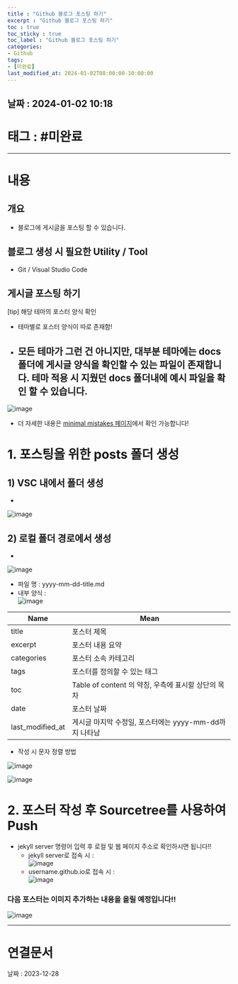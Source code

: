 ```yaml
---
title : "Github 블로그 포스팅 하기"
excerpt : "Github 블로그 포스팅 하기"
toc : true
toc_sticky : true
toc_label : "Github 블로그 포스팅 하기"
categories:
- Github
tags:
- [미완료]
last_modified_at: 2024-01-02T08:00:00-10:00:00
---
```


## 날짜 : 2024-01-02 10:18

# 태그 : #미완료 
---

# 내용

## 개요
- 블로그에 게시글을 포스팅 할 수 있습니다.

## 블로그 생성 시 필요한 Utility / Tool
- Git / Visual Studio Code

## 게시글 포스팅 하기
[tip] 해당 테마의 포스터 양식 확인 
- 테마별로 포스터 양식이 따로 존재함!
- 모든 테마가 그런 건 아니지만, 대부분 테마에는 docs 폴더에 게시글 양식을 확인할 수 있는 파일이 존재합니다. 테마 적용 시 지웠던 docs 폴더내에 예시 파일을 확인 할 수 있습니다.
	-   
![image](../../assets/images/Pasted%20image%2020231228112115.png)
- 더 자세한 내용은 [minimal mistakes 페이지](https://mmistakes.github.io/minimal-mistakes/post%20formats/post-gallery/_)에서 확인 가능합니다!

# 1. 포스팅을 위한 posts 폴더 생성

## 1) VSC 내에서 폴더 생성
-   
![image](../../assets/images/Pasted%20image%2020231228112325.png)

## 2) 로컬 폴더 경로에서 생성
-   
![image](../../assets/images/Pasted%20image%2020231228112355.png)

* 파일 명 : yyyy-mm-dd-title.md
* 내부 양식 :   
![image](../../assets/images/Pasted%20image%2020231228114007.png)

| Name             | Mean                                                   |
| ---------------- | ------------------------------------------------------ |
| title            | 포스터 제목                                            |
| excerpt          | 포스터 내용 요약                                       |
| categories       | 포스터 소속 카테고리                                   |
| tags             | 포스터를 정의할 수 있는 태그                           |
| toc              | Table of content 의 약칭, 우측에 표시할 상단의 목차    |
| date             | 포스터 날짜                                            |
| last_modified_at | 게시글 마지막 수정일, 포스터에는 yyyy-mm-dd까지 나타남 |

* 작성 시 문자 정렬 방법
   
![image](../../assets/images/Pasted%20image%2020231228144218.png)
   
![image](../../assets/images/Pasted%20image%2020231228144133.png)

# 2. 포스터 작성 후 Sourcetree를 사용하여 Push
- jekyll server 명령어 입력 후 로컬 및 웹 페이지 주소로 확인하시면 됩니다!! 
	* jekyll server로 접속 시 :   
![image](../../assets/images/Pasted%20image%2020240102153810.png)
	* username.github.io로 접속 시 :   
![image](../../assets/images/Pasted%20image%2020240102153855.png)		

### 다음 포스터는 이미지 추가하는 내용을 올릴 예정입니다!!

![image](../../assets/images/Pasted%20image%2020231228155042.png)

---

# 연결문서
날짜 : 2023-12-28
	